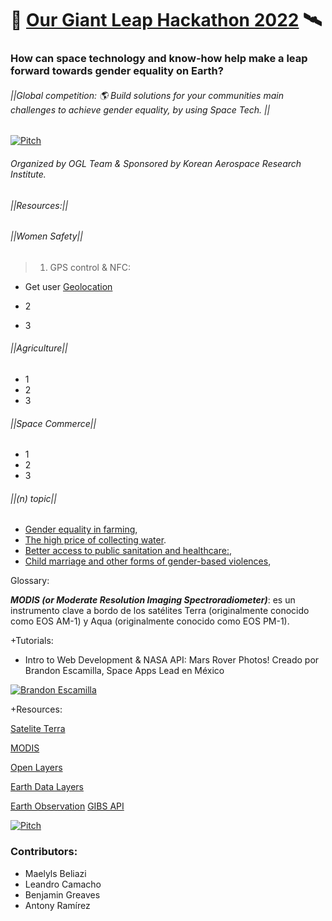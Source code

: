 # 🤖 [Our Giant Leap Hackathon 2022](https://spacegeneration.org/our-giant-leap-hackathon-2022) 🛰️ 

### How can space technology and know-how help make a leap forward towards gender equality on Earth?
###### ||Global competition: 🌎 Build solutions for your communities main challenges to achieve gender equality, by using Space Tech. ||


[![Pitch](https://img.youtube.com/vi/pErzslMIl68/0.jpg)](https://youtu.be/pErzslMIl68)

###### Organized by OGL Team & Sponsored by Korean Aerospace Research Institute.


###### ||Resources:|| 

###### ||Women Safety|| 

> 1. GPS control & NFC:
- Get user [Geolocation](https://developers.google.com/maps/documentation/javascript/examples/map-geolocation#maps_map_geolocation-html)

- 2
- 3


###### ||Agriculture|| 

- 1
- 2
- 3

###### ||Space Commerce|| 

- 1
- 2
- 3

###### ||(n) topic|| 


- [Gender equality in farming](#), 
- [The high price of collecting water](#).  
- [Better access to public sanitation and healthcare:](#), 
- [Child marriage and other forms of gender-based violences](#),  


Glossary:

***MODIS (or Moderate Resolution Imaging Spectroradiometer)***: es un instrumento clave a bordo de los satélites Terra (originalmente conocido como EOS AM-1) y Aqua (originalmente conocido como EOS PM-1). 

+Tutorials:
- Intro to Web Development & NASA API: Mars Rover Photos!
 Creado por Brandon Escamilla, Space Apps Lead en México

[![Brandon Escamilla](https://img.youtube.com/vi/KcyGr_onNiM/1.jpg)](https://youtu.be/KcyGr_onNiM)

+Resources:

[Satelite Terra](https://terra.nasa.gov/about/terra-instruments/modis)

[MODIS](https://modis.gsfc.nasa.gov/data/)
 
[Open Layers](https://openlayers.org/)

[Earth Data Layers](https://wiki.earthdata.nasa.gov/display/GIBS/GIBS+Available+Imagery+Products#expand-CorrectedReflectance17Products)
 
[Earth Observation](https://earthdata.nasa.gov/earth-observation-data/near-real-time/download-nrt-data/modis-nrt
)
[GIBS API](https://wiki.earthdata.nasa.gov/display/GIBS/GIBS+API+for+Developers#GIBSAPIforDevelopers-ImageryAPI/Services)

[![Pitch](https://img.youtube.com/vi/6D3bOMDwhJA/0.jpg)](https://youtu.be/Jn-0g8E-uLw)


### Contributors:
- Maelyls Beliazi
- Leandro Camacho
- Benjamin Greaves 
- Antony Ramírez
